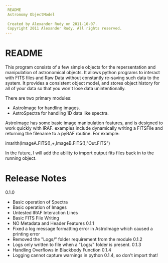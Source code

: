 ```yaml
---
 README
 Astronomy ObjectModel
 
 Created by Alexander Rudy on 2011-10-07.
 Copyright 2011 Alexander Rudy. All rights reserved.
---
```


# README

This program consists of a few simple objects for the repersentation and manipulation of astronomical objects. It allows python programs to interact with FITS files and Raw Data without constantly re-saving such data to the system. It provides a consistent object model, and stores object history for all of your data so that you won't lose data unintentionally.

There are two primary modules:

- AstroImage for handling images.
- AstroSpectra for handling 1D data like spectra.

AstroImage has some basic image manipulation features, and is designed to work quickly with IRAF. examples include dynamically writing a FITSFile and returning the filename to a pyRAF routine. For example:

imarith(ImageA.FITS(),+,ImageB.FITS(),"Out.FITS")

In the future, I will add the ability to import output fits files back in to the running object.

# Release Notes

0.1.0
- Basic operation of Spectra
- Basic operation of Images
- Untested IRAF Interaction Lines
- Basic FITS File Writing
- NO Metadata and Header Features
0.1.1
- Fixed a log message formatting error in AstroImage which caused a printing error
- Removed the "Logs/" folder requirement from the module
0.1.2
- Logs only written to file when a "Logs/" folder is present.
0.1.3
- Handling Overflows in Blackbody Function
0.1.4
- Logging cannot capture warnings in python 0.1.4, so don't import that!